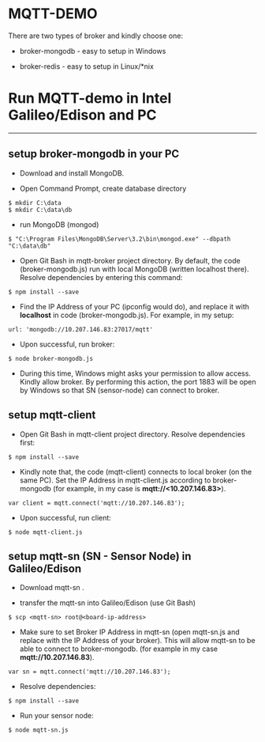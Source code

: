 MQTT-DEMO
=========
There are two types of broker and kindly choose one:

* broker-mongodb - easy to setup in Windows

* broker-redis - easy to setup in Linux/*nix

# Run MQTT-demo in Intel Galileo/Edison and PC
-----------------------------------------------
## setup broker-mongodb in your PC

* Download and install MongoDB. 

* Open Command Prompt, create database directory
```shell
$ mkdir C:\data
$ mkdir C:\data\db
```

* run MongoDB (mongod)
```shell
$ "C:\Program Files\MongoDB\Server\3.2\bin\mongod.exe" --dbpath "C:\data\db"
```

* Open Git Bash in mqtt-broker project directory. By default, the code (broker-mongodb.js) run with local MongoDB (written localhost there). Resolve dependencies by entering this command:
```shell
$ npm install --save
```

* Find the IP Address of your PC (ipconfig would do), and replace it with **localhost** in code (broker-mongodb.js). For example, in my setup:
```shell
url: 'mongodb://10.207.146.83:27017/mqtt'
```

* Upon successful, run broker:
```shell
$ node broker-mongodb.js
```

* During this time, Windows might asks your permission to allow access. Kindly allow broker. By performing this action, the port 1883 will be open by Windows so that SN (sensor-node) can connect to broker. 

## setup mqtt-client

* Open Git Bash in mqtt-client project directory. Resolve dependencies first:
```shell
$ npm install --save
```

* Kindly note that, the code (mqtt-client) connects to local broker (on the same PC). Set the IP Address in mqtt-client.js according to broker-mongodb (for example, in my case is **mqtt://<10.207.146.83>**). 
```shell
var client = mqtt.connect('mqtt://10.207.146.83');
```

* Upon successful, run client:
```shell
$ node mqtt-client.js
```

## setup mqtt-sn (SN - Sensor Node) in Galileo/Edison

* Download mqtt-sn [](). 

* transfer the mqtt-sn into Galileo/Edison (use Git Bash)
```shell
$ scp <mqtt-sn> root@<board-ip-address>
```

* Make sure to set Broker IP Address in mqtt-sn (open mqtt-sn.js and replace with the IP Address of your broker). This will allow mqtt-sn to be able to connect to broker-mongodb. (for example in my case **mqtt://10.207.146.83**).
```shell
var sn = mqtt.connect('mqtt://10.207.146.83');
```

* Resolve dependencies:
```shell
$ npm install --save
```

* Run your sensor node:
```shell
$ node mqtt-sn.js
```



